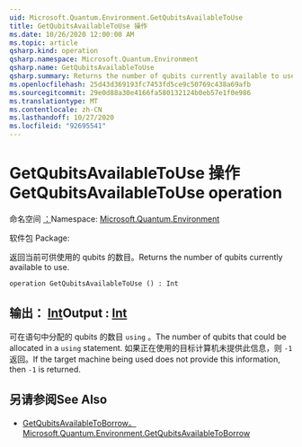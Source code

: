 ```yaml
---
uid: Microsoft.Quantum.Environment.GetQubitsAvailableToUse
title: GetQubitsAvailableToUse 操作
ms.date: 10/26/2020 12:00:00 AM
ms.topic: article
qsharp.kind: operation
qsharp.namespace: Microsoft.Quantum.Environment
qsharp.name: GetQubitsAvailableToUse
qsharp.summary: Returns the number of qubits currently available to use.
ms.openlocfilehash: 25d43d369193fc7453fd5ce9c50769c438a69afb
ms.sourcegitcommit: 29e0d88a30e4166fa580132124b0eb57e1f0e986
ms.translationtype: MT
ms.contentlocale: zh-CN
ms.lasthandoff: 10/27/2020
ms.locfileid: "92695541"
---
```

# <a name="getqubitsavailabletouse-operation"></a><span data-ttu-id="d26c2-102">GetQubitsAvailableToUse 操作</span><span class="sxs-lookup"><span data-stu-id="d26c2-102">GetQubitsAvailableToUse operation</span></span>

<span data-ttu-id="d26c2-103">命名空间 [：](xref:Microsoft.Quantum.Environment)</span><span class="sxs-lookup"><span data-stu-id="d26c2-103">Namespace: [Microsoft.Quantum.Environment](xref:Microsoft.Quantum.Environment)</span></span>

<span data-ttu-id="d26c2-104">软件包 [](https://nuget.org/packages/)</span><span class="sxs-lookup"><span data-stu-id="d26c2-104">Package: [](https://nuget.org/packages/)</span></span>


<span data-ttu-id="d26c2-105">返回当前可供使用的 qubits 的数目。</span><span class="sxs-lookup"><span data-stu-id="d26c2-105">Returns the number of qubits currently available to use.</span></span>

```qsharp
operation GetQubitsAvailableToUse () : Int
```


## <a name="output--int"></a><span data-ttu-id="d26c2-106">输出： [Int](xref:microsoft.quantum.lang-ref.int)</span><span class="sxs-lookup"><span data-stu-id="d26c2-106">Output : [Int](xref:microsoft.quantum.lang-ref.int)</span></span>

<span data-ttu-id="d26c2-107">可在语句中分配的 qubits 的数目 `using` 。</span><span class="sxs-lookup"><span data-stu-id="d26c2-107">The number of qubits that could be allocated in a `using` statement.</span></span>
<span data-ttu-id="d26c2-108">如果正在使用的目标计算机未提供此信息，则 `-1` 返回。</span><span class="sxs-lookup"><span data-stu-id="d26c2-108">If the target machine being used does not provide this information, then `-1` is returned.</span></span>

## <a name="see-also"></a><span data-ttu-id="d26c2-109">另请参阅</span><span class="sxs-lookup"><span data-stu-id="d26c2-109">See Also</span></span>

- [<span data-ttu-id="d26c2-110">GetQubitsAvailableToBorrow。</span><span class="sxs-lookup"><span data-stu-id="d26c2-110">Microsoft.Quantum.Environment.GetQubitsAvailableToBorrow</span></span>](xref:Microsoft.Quantum.Environment.GetQubitsAvailableToBorrow)